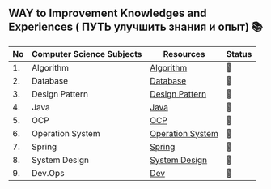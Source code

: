 
## WAY to Improvement Knowledges and Experiences ( ПУТЬ улучшить знания и опыт) 📚
 
|No|Computer Science Subjects|Resources|Status|
|--|-------------------------|---------|------|
|1.|Algorithm|[Algorithm](https://github.com/Urunov/Interview-Preparation-WAY/tree/master/Books/Algorithm)|:book:|
|2.|Database|[Database](https://github.com/Urunov/Interview-Preparation-WAY/tree/master/Books/Database)|:book:|
|3.|Design Pattern|[Design Pattern](https://github.com/Urunov/Interview-Preparation-WAY/tree/master/Books/DesignPattern)|:book:|
|4.|Java|[Java](https://github.com/Urunov/Interview-Preparation-WAY/tree/master/Books/Java)|:book:|
|5.|OCP|[OCP](https://github.com/Urunov/Interview-Preparation-WAY/tree/master/Books/OCP)|:book:|
|6.|Operation System|[Operation System](https://github.com/Urunov/Interview-Preparation-WAY/tree/master/Books/OperationSystem)|:book:|
|7.|Spring|[Spring](https://github.com/Urunov/Interview-Preparation-WAY/tree/master/Books/Spring)|:book:|
|8.|System Design|[System Design](https://github.com/Urunov/Interview-Preparation-WAY/tree/master/Books/SystemDesign)|:book:|
|9.| Dev.Ops |[Dev]()|:book:|


